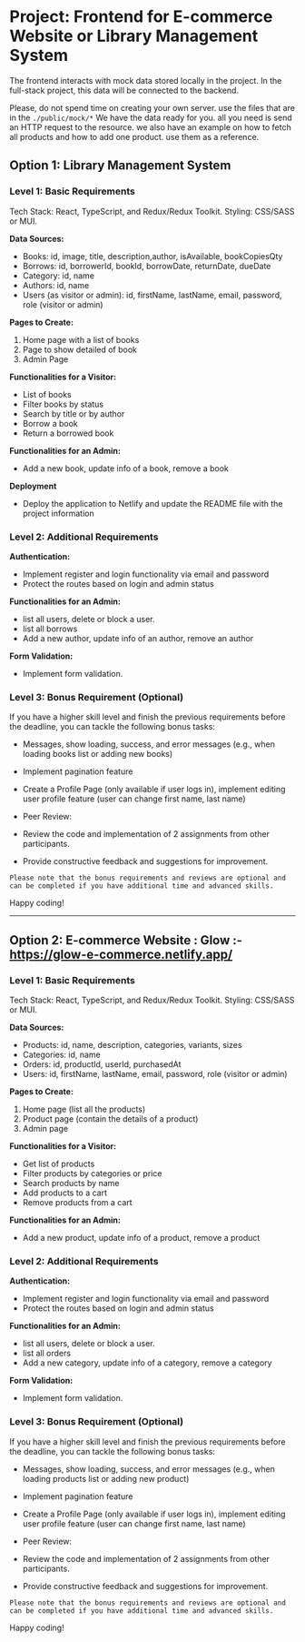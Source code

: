 # Project: Frontend for E-commerce Website or Library Management System

The frontend interacts with mock data stored locally in the project. In the full-stack project, this data will be connected to the backend.

Please, do not spend time on creating your own server. use the files that are in the `./public/mock/*` We have the data ready for you. all you need is send an HTTP request to the resource. we also have an example on how to fetch all products and how to add one product. use them as a reference.

## Option 1: Library Management System

### Level 1: Basic Requirements

Tech Stack: React, TypeScript, and Redux/Redux Toolkit. Styling: CSS/SASS or MUI.

**Data Sources:**

- Books: id, image, title, description,author, isAvailable, bookCopiesQty
- Borrows: id, borrowerId, bookId, borrowDate, returnDate, dueDate
- Category: id, name
- Authors: id, name
- Users (as visitor or admin): id, firstName, lastName, email, password, role (visitor or admin)

**Pages to Create:**

1. Home page with a list of books
2. Page to show detailed of book
3. Admin Page

**Functionalities for a Visitor:**

- List of books
- Filter books by status
- Search by title or by author
- Borrow a book
- Return a borrowed book

**Functionalities for an Admin:**

- Add a new book, update info of a book, remove a book

**Deployment**

- Deploy the application to Netlify and update the README file with the project information

### Level 2: Additional Requirements

**Authentication:**

- Implement register and login functionality via email and password
- Protect the routes based on login and admin status

**Functionalities for an Admin:**

- list all users, delete or block a user.
- list all borrows
- Add a new author, update info of an author, remove an author

**Form Validation:**

- Implement form validation.

### Level 3: Bonus Requirement (Optional)

If you have a higher skill level and finish the previous requirements before the deadline, you can tackle the following bonus tasks:

- Messages, show loading, success, and error messages (e.g., when loading books list or adding new books)
- Implement pagination feature
- Create a Profile Page (only available if user logs in), implement editing user profile feature (user can change first name, last name)

- Peer Review:
- Review the code and implementation of 2 assignments from other participants.
- Provide constructive feedback and suggestions for improvement.

`Please note that the bonus requirements and reviews are optional and can be completed if you have additional time and advanced skills.`

Happy coding!

---

## Option 2: E-commerce Website : Glow :- https://glow-e-commerce.netlify.app/

### Level 1: Basic Requirements

Tech Stack: React, TypeScript, and Redux/Redux Toolkit. Styling: CSS/SASS or MUI.

**Data Sources:**

- Products: id, name, description, categories, variants, sizes
- Categories: id, name
- Orders: id, productId, userId, purchasedAt
- Users: id, firstName, lastName, email, password, role (visitor or admin)

**Pages to Create:**

1. Home page (list all the products)
2. Product page (contain the details of a product)
3. Admin page

**Functionalities for a Visitor:**

- Get list of products
- Filter products by categories or price
- Search products by name
- Add products to a cart
- Remove products from a cart

**Functionalities for an Admin:**

- Add a new product, update info of a product, remove a product

### Level 2: Additional Requirements

**Authentication:**

- Implement register and login functionality via email and password
- Protect the routes based on login and admin status

**Functionalities for an Admin:**

- list all users, delete or block a user.
- list all orders
- Add a new category, update info of a category, remove a category

**Form Validation:**

- Implement form validation.

### Level 3: Bonus Requirement (Optional)

If you have a higher skill level and finish the previous requirements before the deadline, you can tackle the following bonus tasks:

- Messages, show loading, success, and error messages (e.g., when loading products list or adding new product)
- Implement pagination feature
- Create a Profile Page (only available if user logs in), implement editing user profile feature (user can change first name, last name)

- Peer Review:
- Review the code and implementation of 2 assignments from other participants.
- Provide constructive feedback and suggestions for improvement.

`Please note that the bonus requirements and reviews are optional and can be completed if you have additional time and advanced skills.`

Happy coding!
